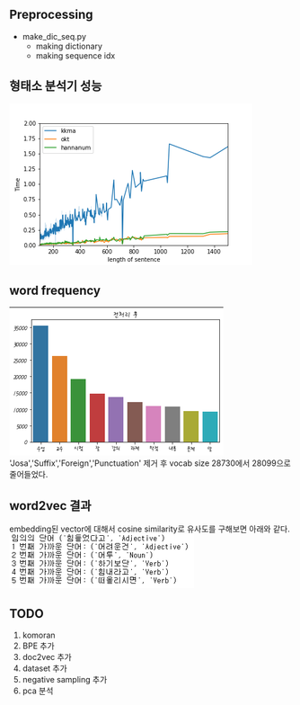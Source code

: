 
## Preprocessing  

- make_dic_seq.py  		
	- making dictionary  
	- making sequence idx

## 형태소 분석기 성능  
![Performance](./output/performance.png)

## word frequency
![word freq](./output/word_freq_withoud_gut_su.png)  
'Josa','Suffix','Foreign','Punctuation' 제거 후 vocab size 28730에서 28099으로 줄어들었다.  

## word2vec 결과  
embedding된 vector에 대해서 cosine similarity로 유사도를 구해보면 아래와 같다.
![word sim](./output/sim_word_cos.png)


## TODO

1. komoran  
2. BPE 추가
3. doc2vec 추가  
4. dataset 추가
5. negative sampling 추가  
6. pca 분석